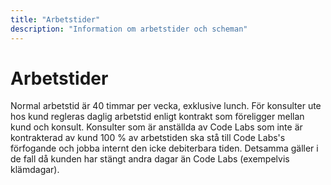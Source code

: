 ```yaml
---
title: "Arbetstider"
description: "Information om arbetstider och scheman"
---
```


# Arbetstider

Normal arbetstid är 40 timmar per vecka, exklusive lunch. För konsulter ute hos kund regleras daglig arbetstid enligt kontrakt som föreligger mellan kund och konsult. Konsulter som är anställda av Code Labs som inte är kontrakterad av kund 100 % av arbetstiden ska stå till Code Labs's förfogande och jobba internt den icke debiterbara tiden. Detsamma gäller i de fall då kunden har stängt andra dagar än Code Labs (exempelvis klämdagar).